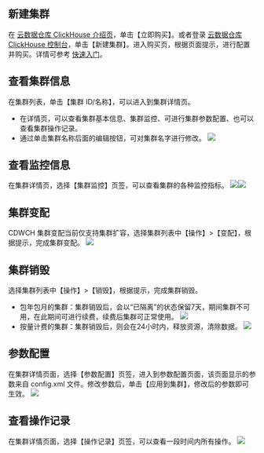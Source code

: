 ## 新建集群
在 [云数据仓库 ClickHouse 介绍页](https://cloud.tencent.com/product/cdwch)，单击【立即购买】。或者登录 [云数据仓库 ClickHouse 控制台](https://console.cloud.tencent.com/cdwch)，单击【新建集群】。进入购买页，根据页面提示，进行配置并购买。详情可参考 [快速入门](https://cloud.tencent.com/document/product/1299/49824)。

## 查看集群信息
在集群列表，单击【集群 ID/名称】，可以进入到集群详情页。
- 在详情页，可以查看集群基本信息、集群监控、可进行集群参数配置、也可以查看集群操作记录。
- 通过单击集群名称后面的编辑按钮，可对集群名字进行修改。
![](https://main.qcloudimg.com/raw/4de3016b7dc3520a24ffd67a0923a937.png)

## 查看监控信息
在集群详情页，选择【集群监控】页签，可以查看集群的各种监控指标。
![](https://main.qcloudimg.com/raw/b018e09953f89f7a80df20a6fba371da.png)![](https://main.qcloudimg.com/raw/752369a1de2150ac7b30eab55944db7e.png)

## 集群变配
CDWCH 集群变配当前仅支持集群扩容，选择集群列表中【操作】>【变配】，根据提示，完成集群变配。
![](https://main.qcloudimg.com/raw/97930f2f4225f1468ecc00a81975d3fa.png)

## 集群销毁
选择集群列表中【操作】>【销毁】，根据提示，完成集群销毁。
- 包年包月的集群：集群销毁后，会以“已隔离”的状态保留7天，期间集群不可用，在此期间可进行续费，续费后集群可正常使用。
![](https://main.qcloudimg.com/raw/389fd602873c5b029354a69da03f03bd.png)
- 按量计费的集群：集群销毁后，则会在24小时内，释放资源，清除数据。
![](https://main.qcloudimg.com/raw/be3b1cdeface74e6e3f346cbcbd8a028.png)

## 参数配置
在集群详情页面，选择【参数配置】页签，进入到参数配置页面，该页面显示的参数来自 config.xml 文件。修改参数后，单击【应用到集群】，修改后的参数即可生效。
![](https://main.qcloudimg.com/raw/66d3107976c004f926a90893493ecc40.png)

## 查看操作记录
在集群详情页面，选择【操作记录】页签，可以查看一段时间内所有操作。
![](https://main.qcloudimg.com/raw/abf5fbcdd831df231316f57cde29f543.png)
